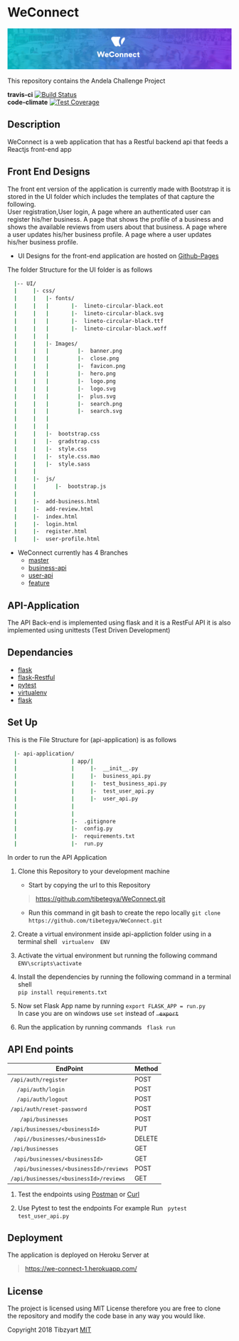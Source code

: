 # WeConnect 
![banner](./UI/css/Images/banner.png)

This repository contains the Andela Challenge Project


**travis-ci** [![Build Status](https://travis-ci.org/tibetegya/WeConnect.svg?branch=business-api)](https://travis-ci.org/tibetegya/WeConnect)       
 **code-climate** [![Test Coverage](https://api.codeclimate.com/v1/badges/3dbd33931a68c9f94865/test_coverage)](https://codeclimate.com/github/tibetegya/WeConnect/test_coverage)

## Description

WeConnect is a web application that has a Restful backend api that feeds a Reactjs front-end app

## Front End Designs

The front ent version of the application is currently made with Bootstrap it is stored in the 
UI folder which includes the templates of that capture the following.<br>
    User registration,User login, A page where an authenticated user can register his/her business.
    A page that shows the profile of a business and shows the available reviews from users about  that business.
    A page  where a user updates his/her business profile.
    A page  where a user updates his/her business profile.
- UI Designs for the front-end application are hosted on [Github-Pages](http://www.tibetegya.com/WeConnect/)

The folder Structure for the UI folder is as follows
```bash
  |-- UI/
  |     |- css/
  |     |   |- fonts/ 
  |     |   |       |-  lineto-circular-black.eot
  |     |   |       |-  lineto-circular-black.svg
  |     |   |       |-  lineto-circular-black.ttf
  |     |   |       |-  lineto-circular-black.woff
  |     |   |
  |     |   |- Images/
  |     |   |         |-  banner.png
  |     |   |         |-  close.png
  |     |   |         |-  favicon.png
  |     |   |         |-  hero.png
  |     |   |         |-  logo.png
  |     |   |         |-  logo.svg
  |     |   |         |-  plus.svg
  |     |   |         |-  search.png
  |     |   |         |-  search.svg
  |     |   |
  |     |   |
  |     |   |-  bootstrap.css
  |     |   |-  gradstrap.css
  |     |   |-  style.css
  |     |   |-  style.css.mao
  |     |   |-  style.sass
  |     |
  |     |-  js/
  |     |      |-  bootstrap.js
  |     |
  |     |-  add-business.html
  |     |-  add-review.html
  |     |-  index.html
  |     |-  login.html
  |     |-  register.html
  |     |-  user-profile.html

```
- WeConnect currently has 4 Branches
  - [master](https://github.com/tibetegya/WeConnect/tree/master)
  - [business-api](https://github.com/tibetegya/WeConnect/tree/business-api)
  - [user-api](https://github.com/tibetegya/WeConnect/tree/feature)
  - [feature](https://github.com/tibetegya/WeConnect/tree/feature)

## API-Application 
The API Back-end is implemented using flask and it is a RestFul API it is also
implemented using unittests (Test Driven Development)
## Dependancies


  - [flask](flask.pocoo.org/)
  - [flask-Restful](https://flask-restful.readthedocs.io/)
  - [pytest](https://pytest.org/)
  - [virtualenv](https://virtualenv.pypa.io/en/stable/)
  - [flask](http://flask-jwt.readthedocs.io/en/latest/)

## Set Up

This is the File Structure for (api-application) is as follows
``` bash
  |- api-application/
  |                 | app/|
  |                 |     |-  __init__.py
  |                 |     |-  business_api.py
  |                 |     |-  test_business_api.py
  |                 |     |-  test_user_api.py
  |                 |     |-  user_api.py
  |                 |
  |                 |
  |                 |-  .gitignore
  |                 |-  config.py
  |                 |-  requirements.txt
  |                 |-  run.py


```


In order to run the API Application 

1. Clone this Repository to your development machine 
    - Start by copying the url to this Repository 
    > https://github.com/tibetegya/WeConnect.git 
    - Run this command in git bash to create the repo locally 
    ` git clone https://github.com/tibetegya/WeConnect.git `

2. Create a virtual environment inside api-appliction folder using in a terminal shell  ` virtualenv  ENV`

3. Activate the virtual environment but running the following command ` ENV\scripts\activate `
2. Install the dependencies by running the following command in a terminal shell  
` pip install requirements.txt `
5. Now set Flask App name by running  ` export FLASK_APP = run.py ` <br>
In case you are on windows use  ` set `  instead of  ~~` export`~~ 

4. Run the application by running commands ` flask run`


## API End points
| EndPoint |Method|
|-------------|-------------|
|` /api/auth/register `| POST  |
|`  /api/auth/login`|  POST |
|`  /api/auth/logout`| POST |
|` /api/auth/reset-password `| POST |
|`   /api/businesses`| POST |
|`/api/businesses/<businessId>`| PUT |
|` /api//businesses/<businessId>`| DELETE |
|`/api/businesses`| GET   |
` /api/businesses/<businessId>`| GET   |
|` /api/businesses/<businessId>/reviews`| POST  |
|`/api/businesses/<businessId>/reviews`|  GET  |


1. Test the endpoints using [Postman](https://www.getpostman.com/) or [Curl](https://curl.haxx.se/)

2. Use Pytest to test the endpoints For example Run ` pytest test_user_api.py`

## Deployment 

The application is deployed on Heroku Server at 
>https://we-connect-1.herokuapp.com/

## License
The project is licensed using MIT License therefore you are free to clone the repository and 
modify the code base in any way you would like. 

Copyright 2018 Tibzyart [MIT](https://www.google.com/url?sa=t&rct=j&q=&esrc=s&source=web&cd=2&cad=rja&uact=8&ved=0ahUKEwiTvrzsh9_YAhWC1hQKHekjDHYQFggzMAE&url=https%3A%2F%2Fopensource.org%2Flicenses%2FMIT&usg=AOvVaw1MsEPekvPKCIceu2jiRDy4)




